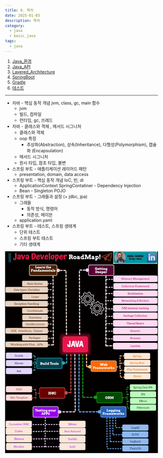 ```yaml
---
title: 0. 목차
date: 2025-01-03
description: 목차
category:
  - java
  - basic_java
tags:
  - java
---
```


1. [Java_환경](1_Java_환경.md)
2. [Java_API](2_Java_API.md)
3. [Layered_Architecture](3_Layered_Architecture.md)
4. [SpringBoot](4_SpringBoot.md)
5. [Gradle](5_Gradle.md)
6. [테스트](6_테스트.md)

---

- 자바 - 핵심 동작 개념 jvm, class, gc, main 함수
  - jvm
  - 빌드, 컴파일
  - 런타임, gc, 쓰레드
- 자바 - 클래스와 객체 , 메서드 시그니처
  - 클래스와 객체
  - oop 특징
    - 추상화(Abstraction), 상속(Inheritance), 다형성(Polymorphism), 캡슐화 (Encapsulation)
  - 메서드 시그니처
  - 원시 타입, 참조 타입, 불변
- 스프링 부트 - 애플리케이션 레이어드 패턴
  - presentation, domain, data access
- 스프링 부트 - 핵심 동작 개념 IoC, 빈, di
  - ApplicationContext SpringContatiner - Dependency Injection
  - Bean - Singleton POJO
- 스프링 부트 - 그래들과 설정 (+ jdbc, jpa)
  - 그래들
    - 동작 방식, 명령어
    - 의존성, 메이븐
  - application.yaml
- 스프링 부트 - 테스트, 스프링 생태계
  - 단위 테스트
  - 스프링 부트 테스트
  - 기타 생태계

![목차](./img/IMG_1261.gif)
